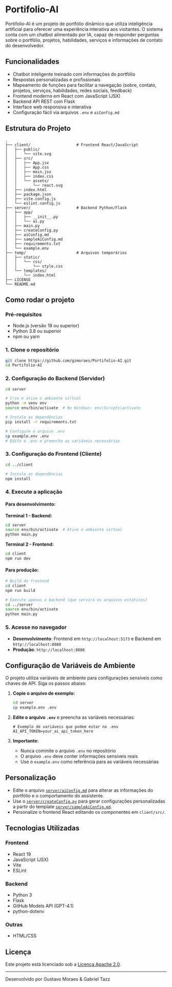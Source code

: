 # Portifolio-AI

Portifolio-AI é um projeto de portfólio dinâmico que utiliza inteligência artificial para oferecer uma experiência interativa aos visitantes. O sistema conta com um chatbot alimentado por IA, capaz de responder perguntas sobre o portfólio, projetos, habilidades, serviços e informações de contato do desenvolvedor.

## Funcionalidades

- Chatbot inteligente treinado com informações do portfólio
- Respostas personalizadas e profissionais
- Mapeamento de funções para facilitar a navegação (sobre, contato, projetos, serviços, habilidades, redes sociais, feedback)
- Frontend moderno em React com JavaScript (JSX)
- Backend API REST com Flask
- Interface web responsiva e interativa
- Configuração fácil via arquivos `.env` e `aiConfig.md`

## Estrutura do Projeto

```
.
├── client/                    # Frontend React/JavaScript
│   ├── public/
│   │   └── vite.svg
│   ├── src/
│   │   ├── App.jsx
│   │   ├── App.css
│   │   ├── main.jsx
│   │   ├── index.css
│   │   └── assets/
│   │       └── react.svg
│   ├── index.html
│   ├── package.json
│   ├── vite.config.js
│   └── eslint.config.js
├── server/                    # Backend Python/Flask
│   ├── app/
│   │   ├── __init__.py
│   │   └── ai.py
│   ├── main.py
│   ├── createConfig.py
│   ├── aiConfig.md
│   ├── sampleAiConfig.md
│   ├── requirements.txt
│   └── example.env
├── temp/                      # Arquivos temporários
│   ├── static/
│   │   └── css/
│   │       └── style.css
│   └── templates/
│       └── index.html
├── LICENSE
└── README.md
```

## Como rodar o projeto

### Pré-requisitos

- Node.js (versão 18 ou superior)
- Python 3.8 ou superior
- npm ou yarn

### 1. Clone o repositório

```sh
git clone https://github.com/gzmoraes/Portifolio-AI.git
cd Portifolio-AI
```

### 2. Configuração do Backend (Servidor)

```sh
cd server

# Crie e ative o ambiente virtual
python -m venv env
source env/bin/activate  # No Windows: env\Scripts\activate

# Instale as dependências
pip install -r requirements.txt

# Configure o arquivo .env
cp example.env .env
# Edite o .env e preencha as variáveis necessárias
```

### 3. Configuração do Frontend (Cliente)

```sh
cd ../client

# Instale as dependências
npm install
```

### 4. Execute a aplicação

#### Para desenvolvimento:

**Terminal 1 - Backend:**

```sh
cd server
source env/bin/activate  # Ative o ambiente virtual
python main.py
```

**Terminal 2 - Frontend:**

```sh
cd client
npm run dev
```

#### Para produção:

```sh
# Build do frontend
cd client
npm run build

# Execute apenas o backend (que servirá os arquivos estáticos)
cd ../server
source env/bin/activate
python main.py
```

### 5. Acesse no navegador

- **Desenvolvimento**: Frontend em `http://localhost:5173` e Backend em `http://localhost:8080`
- **Produção**: `http://localhost:8080`

## Configuração de Variáveis de Ambiente

O projeto utiliza variáveis de ambiente para configurações sensíveis como chaves de API. Siga os passos abaixo:

1. **Copie o arquivo de exemplo:**

   ```sh
   cd server
   cp example.env .env
   ```

2. **Edite o arquivo `.env`** e preencha as variáveis necessárias:

   ```env
   # Exemplo de variáveis que podem estar no .env
   AI_API_TOKEN=your_ai_api_token_here
   ```

3. **Importante:**
   - Nunca commite o arquivo `.env` no repositório
   - O arquivo `.env` deve conter informações sensíveis reais
   - Use o `example.env` como referência para as variáveis necessárias

## Personalização

- Edite o arquivo [`server/aiConfig.md`](server/aiConfig.md) para alterar as informações do portfólio e o comportamento do assistente.
- Use o [`server/createConfig.py`](server/createConfig.py) para gerar configurações personalizadas a partir do template [`server/sampleAiConfig.md`](server/sampleAiConfig.md).
- Personalize o frontend React editando os componentes em `client/src/`.

## Tecnologias Utilizadas

### Frontend

- React 19
- JavaScript (JSX)
- Vite
- ESLint

### Backend

- Python 3
- Flask
- GitHub Models API (GPT-4.1)
- python-dotenv

### Outras

- HTML/CSS

## Licença

Este projeto está licenciado sob a [Licença Apache 2.0](LICENSE).

---

Desenvolvido por Gustavo Moraes & Gabriel Tazz
